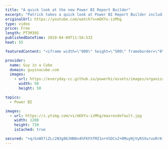 ```yaml
---
title: "A quick look at the new Power BI Report Builder"
excerpt: "Patrick takes a quick look at Power BI Report Builder including how to get it. This report builder is optimized for the Power BI service. Patrick calls out a few reasons this is the case.  Power BI Paginated Report Builder Now Available https://powerbi.microsoft.com/en-us/blog/power-bi-paginated-report-builder-now-available/"
originalUrl: https://youtube.com/watch?v=mEKYu-izMhg
type: video
price: Free
length: PT3M39S
publishedDateTime: 2019-04-09T11:56:53Z
heat: 55

featuredContent: "<iframe width=\"800\" height=\"500\" frameborder=\"0\" src=\"https://www.youtube.com/embed/mEKYu-izMhg\" allow=\"accelerometer; autoplay; encrypted-media; gyroscope; picture-in-picture\" allowfullscreen></iframe>"

provider:
  name: Guy in a Cube
  domain: guyinacube.com
  images:
    - url: https://everyday-cc.github.io/powerbi/assets/images/organizations/guyinacube.com-50x50.jpg
      width: 50
      height: 50

topics:
  - Power BI

images:
  - url: https://i.ytimg.com/vi/mEKYu-izMhg/maxresdefault.jpg
    width: 1280
    height: 720
    isCached: true

secured: "+q/GsWX7iZLc2N3g86JHN6n4hFKFXfMZ1o+VSDCsZ+0MuyNjVyRSXuruoRrK+HEo24dk0f3FRXQyg4A3drucVIB1b36/Pc7xRHOXDyikt4QUibc4VCKr2g89e7UvLxFv21tz8i4WeEEUMylzlPKikLcEDIB7FvqtqJnkkspswwl5JbUxYYnsQLhy+t1BoU3io1CJL5r2/BlnTRNo+RI3Yxe9xCagSqXMSF1832rXLrEsbIMQ5lJstAlKTj7KxpsSkViWcYSYEMksMsVXV2TP4mEETcWkAFB7jF+4y5jAGkcwFwzpVgUzmA2zlEMesOcQZjR3RFcNQdWuU6uWLOenj4tOvxu6ZP6P7HSFjz7Hsh4yDO0w9/S5FrB6/SoNPK/r667E0OHmrxslhWnOL+EifcbbRhNdFlA88z1SReprgSo=;/RkPepzMuao3dFNcGcdHpw=="
---
```


